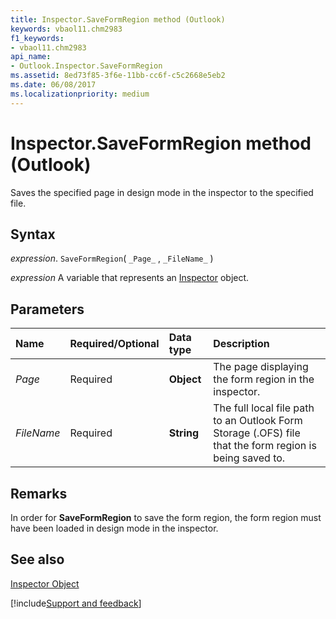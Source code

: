 ```yaml
---
title: Inspector.SaveFormRegion method (Outlook)
keywords: vbaol11.chm2983
f1_keywords:
- vbaol11.chm2983
api_name:
- Outlook.Inspector.SaveFormRegion
ms.assetid: 8ed73f85-3f6e-11bb-cc6f-c5c2668e5eb2
ms.date: 06/08/2017
ms.localizationpriority: medium
---
```



# Inspector.SaveFormRegion method (Outlook)

Saves the specified page in design mode in the inspector to the specified file.


## Syntax

_expression_. `SaveFormRegion`( `_Page_` , `_FileName_` )

_expression_ A variable that represents an [Inspector](Outlook.Inspector.md) object.


## Parameters



|Name|Required/Optional|Data type|Description|
|:-----|:-----|:-----|:-----|
| _Page_|Required| **Object**|The page displaying the form region in the inspector.|
| _FileName_|Required| **String**|The full local file path to an Outlook Form Storage (.OFS) file that the form region is being saved to. |

## Remarks

In order for **SaveFormRegion** to save the form region, the form region must have been loaded in design mode in the inspector.


## See also


[Inspector Object](Outlook.Inspector.md)

[!include[Support and feedback](~/includes/feedback-boilerplate.md)]